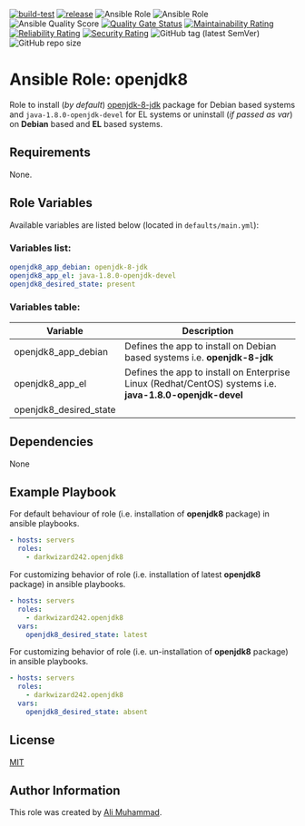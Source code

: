 [![build-test](https://github.com/darkwizard242/ansible-role-openjdk8/workflows/build-and-test/badge.svg?branch=master)](https://github.com/darkwizard242/ansible-role-openjdk8/actions?query=workflow%3Abuild-and-test) [![release](https://github.com/darkwizard242/ansible-role-openjdk8/workflows/release/badge.svg)](https://github.com/darkwizard242/ansible-role-openjdk8/actions?query=workflow%3Arelease) ![Ansible Role](https://img.shields.io/ansible/role/43263?color=dark%20green%20) ![Ansible Role](https://img.shields.io/ansible/role/d/43263?label=role%20downloads) ![Ansible Quality Score](https://img.shields.io/ansible/quality/43263?label=ansible%20quality%20score) [![Quality Gate Status](https://sonarcloud.io/api/project_badges/measure?project=ansible-role-openjdk8&metric=alert_status)](https://sonarcloud.io/dashboard?id=ansible-role-openjdk8) [![Maintainability Rating](https://sonarcloud.io/api/project_badges/measure?project=ansible-role-openjdk8&metric=sqale_rating)](https://sonarcloud.io/dashboard?id=ansible-role-openjdk8) [![Reliability Rating](https://sonarcloud.io/api/project_badges/measure?project=ansible-role-openjdk8&metric=reliability_rating)](https://sonarcloud.io/dashboard?id=ansible-role-openjdk8) [![Security Rating](https://sonarcloud.io/api/project_badges/measure?project=ansible-role-openjdk8&metric=security_rating)](https://sonarcloud.io/dashboard?id=ansible-role-openjdk8) ![GitHub tag (latest SemVer)](https://img.shields.io/github/tag/darkwizard242/ansible-role-openjdk8?label=release) ![GitHub repo size](https://img.shields.io/github/repo-size/darkwizard242/ansible-role-openjdk8?color=orange&style=flat-square)

# Ansible Role: openjdk8

Role to install (_by default_) [openjdk-8-jdk](https://openjdk.java.net/) package for Debian based systems and `java-1.8.0-openjdk-devel` for EL systems or uninstall (_if passed as var_) on **Debian** based and **EL** based systems.

## Requirements

None.

## Role Variables

Available variables are listed below (located in `defaults/main.yml`):

### Variables list:

```yaml
openjdk8_app_debian: openjdk-8-jdk
openjdk8_app_el: java-1.8.0-openjdk-devel
openjdk8_desired_state: present
```

### Variables table:

Variable               | Description
---------------------- | --------------------------------------------------------------------------------------------------------
openjdk8_app_debian    | Defines the app to install on Debian based systems i.e. **openjdk-8-jdk**
openjdk8_app_el        | Defines the app to install on Enterprise Linux (Redhat/CentOS) systems i.e. **java-1.8.0-openjdk-devel**
openjdk8_desired_state |                                                                                                          | Defined to dynamically select whether to install (i.e. either `present` or `latest`) or uninstall (i.e. `absent`) the package. Default set to `present`.

## Dependencies

None

## Example Playbook

For default behaviour of role (i.e. installation of **openjdk8** package) in ansible playbooks.

```yaml
- hosts: servers
  roles:
    - darkwizard242.openjdk8
```

For customizing behavior of role (i.e. installation of latest **openjdk8** package) in ansible playbooks.

```yaml
- hosts: servers
  roles:
    - darkwizard242.openjdk8
  vars:
    openjdk8_desired_state: latest
```

For customizing behavior of role (i.e. un-installation of **openjdk8** package) in ansible playbooks.

```yaml
- hosts: servers
  roles:
    - darkwizard242.openjdk8
  vars:
    openjdk8_desired_state: absent
```

## License

[MIT](https://github.com/darkwizard242/ansible-role-openjdk8/blob/master/LICENSE)

## Author Information

This role was created by [Ali Muhammad](https://www.alimuhammad.dev/).
